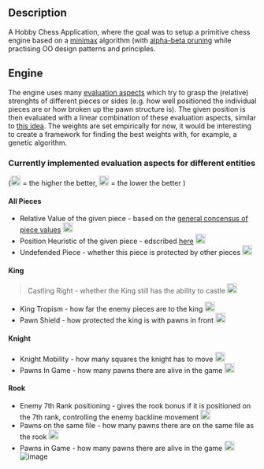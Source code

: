 ## Description
A Hobby Chess Application, where the goal was to setup a primitive chess engine based on a [minimax](https://en.wikipedia.org/wiki/Minimax) algorithm (with [alpha-beta pruning](https://en.wikipedia.org/wiki/Alpha%E2%80%93beta_pruning) while practising OO design patterns and principles.


## Engine
The engine uses many [evaluation aspects](/src/ai/evaluationaspects) which try to grasp the (relative) strenghts of different pieces or sides (e.g. how well positioned the individual pieces are or how broken up the pawn structure is). The given position is then evaluated with a linear combination of these evaluation aspects, similar to [this idea](https://en.wikipedia.org/wiki/Evaluation_function). The weights are set empirically for now, it would be interesting to create a framework for finding the best weights with, for example, a genetic algorithm.

### Currently implemented evaluation aspects for different entities
(<img src="https://user-images.githubusercontent.com/78796219/229349845-f2965819-1296-4c55-81bb-51b29d8ad4ea.png"  width="20" height="20"> = the higher the better, <img src="https://user-images.githubusercontent.com/78796219/229348117-f77c56ce-4d57-4fe0-b1ce-d8fc19edaf05.png"  width="20" height="20"> = the lower the better )
#### All Pieces
+ Relative Value of the given piece - based on the [general concensus of piece values](https://en.wikipedia.org/wiki/Chess_piece_relative_value) <img src="https://user-images.githubusercontent.com/78796219/229349845-f2965819-1296-4c55-81bb-51b29d8ad4ea.png"  width="20" height="20">
+ Position Heuristic of the given piece - edscribed [here](https://www.chessprogramming.org/Simplified_Evaluation_Function) <img src="https://user-images.githubusercontent.com/78796219/229349845-f2965819-1296-4c55-81bb-51b29d8ad4ea.png"  width="20" height="20">
+ Undefended Piece - whether this piece is protected by other pieces  <img src="https://user-images.githubusercontent.com/78796219/229349845-f2965819-1296-4c55-81bb-51b29d8ad4ea.png"  width="20" height="20">
#### King 
> Castling Right - whether the King still has the ability to castle <img src="https://user-images.githubusercontent.com/78796219/229349845-f2965819-1296-4c55-81bb-51b29d8ad4ea.png"  width="20" height="20">
- King Tropism - how far the enemy pieces are to the king <img src="https://user-images.githubusercontent.com/78796219/229349845-f2965819-1296-4c55-81bb-51b29d8ad4ea.png"  width="20" height="20">
- Pawn Shield - how protected the king is with pawns in front <img src="https://user-images.githubusercontent.com/78796219/229349845-f2965819-1296-4c55-81bb-51b29d8ad4ea.png"  width="20" height="20">
#### Knight
- Knight Mobility - how many squares the knight has to move <img src="https://user-images.githubusercontent.com/78796219/229349845-f2965819-1296-4c55-81bb-51b29d8ad4ea.png"  width="20" height="20">
- Pawns In Game - how many pawns there are alive in the game <img src="https://user-images.githubusercontent.com/78796219/229349845-f2965819-1296-4c55-81bb-51b29d8ad4ea.png"  width="20" height="20">
#### Rook
- Enemy 7th Rank positioning - gives the rook bonus if it is positioned on the 7th rank, controlling the enemy backline movement <img src="https://user-images.githubusercontent.com/78796219/229349845-f2965819-1296-4c55-81bb-51b29d8ad4ea.png"  width="20" height="20">
- Pawns on the same file - how many pawns there are on the same file as the rook <img src="https://user-images.githubusercontent.com/78796219/229348117-f77c56ce-4d57-4fe0-b1ce-d8fc19edaf05.png"  width="20" height="20">
- Pawns in Game  - how many pawns there are alive in the game <img src="https://user-images.githubusercontent.com/78796219/229348117-f77c56ce-4d57-4fe0-b1ce-d8fc19edaf05.png"  width="20" height="20">
![image](https://user-images.githubusercontent.com/78796219/229346830-1dcce46e-c68b-4199-9d35-6dcb050e1de1.png)
